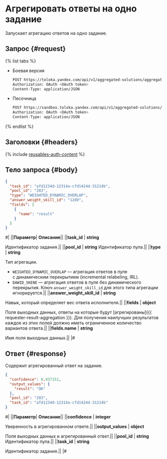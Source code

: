 # Агрегировать ответы на одно задание

Запускает агрегацию ответов на одно задание.

## Запрос {#request}

{% list tabs %}

- Боевая версия

  ```bash
  POST https://toloka.yandex.com/api/v1/aggregated-solutions/aggregate-by-task
  Authorization: OAuth <OAuth token>
  Content-Type: application/JSON
  ```

- Песочница

  ```bash
  POST https://sandbox.toloka.yandex.com/api/v1/aggregated-solutions/aggregate-by-task
  Authorization: OAuth <OAuth token>
  Content-Type: application/JSON
  ```
{% endlist %}

## Заголовки {#headers}

{% include [reusables-auth-content](../_includes/reusables/id-reusables/auth-content.md) %}


## Тело запроса {#body}

```json
{
  "task_id": "afd1234d-12314a-cfd1424d-31214b",
  "pool_id": "283",
  "type": "WEIGHTED_DYNAMIC_OVERLAP",
  "answer_weight_skill_id": "1289",
  "fields": [
    {
      "name": "result"
    }
  ]
}
```

#|
||**Параметр**| **Описание**||
||**task_id** | **string**

Идентификатор задания.||
||**pool_id** | **string**
Идентификатор пула.||
||**type** | **string**

Тип агрегации.
- `WEIGHTED_DYNAMIC_OVERLAP` — агрегация ответов в пуле с динамическим перекрытием (incremental relabeling, IRL).
- `DAWID_SKENE` — агрегация ответов в пуле без динамического перекрытия. Ключ `answer_weight_skill_id` для этого типа агрегации игнорируется.||
||**answer_weight_skill_id** | **string**

Навык, который определяет вес ответа исполнителя.||
||**fields** | **object**

Поля выходных данных, ответы на которые будут [агрегированы]({{ requester-result-aggregation }}). Для получения наилучших результатов каждое из этих полей должно иметь ограниченное количество вариантов ответа.||
||**fields.name** | **string**

Имя поля выходных данных.||
|#


## Ответ {#response}

Содержит агрегированный ответ на задание.

```json
{
  "confidence": 0.937152,
  "output_values": {
    "result": "OK"
  },
  "pool_id": "283",
  "task_id": "afd1234d-12314a-cfd1424d-31214b"
}
```

#|
||**Параметр**| **Описание**||
||**confidence** | **integer**

Уверенность в агрегированном ответе.||
||**output_values** | **object**

Поля выходных данных и агрегированный ответ.||
||**pool_id** | **string**
Идентификатор пула.||
||**task_id** | **string**

Идентификатор задания.||
|#
